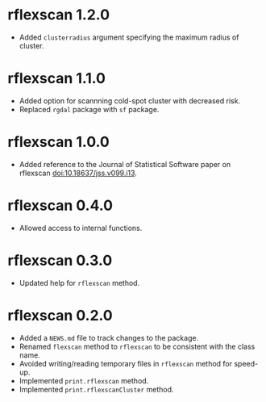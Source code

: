 # rflexscan 1.2.0

* Added `clusterradius` argument specifying the maximum radius of cluster.

# rflexscan 1.1.0

* Added option for scannning cold-spot cluster with decreased risk.
* Replaced `rgdal` package with `sf` package.

# rflexscan 1.0.0

* Added reference to the Journal of Statistical Software paper on rflexscan <doi:10.18637/jss.v099.i13>.

# rflexscan 0.4.0

* Allowed access to internal functions.

# rflexscan 0.3.0

* Updated help for `rflexscan` method.

# rflexscan 0.2.0

* Added a `NEWS.md` file to track changes to the package.
* Renamed `flexscan` method to `rflexscan` to be consistent with the class name.
* Avoided writing/reading temporary files in `rflexscan` method for speed-up.
* Implemented `print.rflexscan` method.
* Implemented `print.rflexscanCluster` method.
